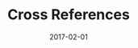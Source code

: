 ---
title: Cross References
linktitle:
description:
date: 2017-02-01
publishdate: 2017-02-01
lastmod: 2017-01-09
categories: [content management]
tags: [cross references, anchors]
weight: 80
draft: false
slug:
aliases: []
toc:
notes:
---